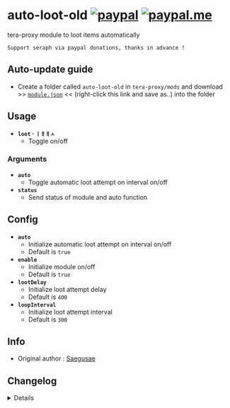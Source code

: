 # auto-loot-old [![paypal](https://img.shields.io/badge/paypal-donate-333333.svg?colorA=253B80&colorB=333333)](https://www.paypal.com/cgi-bin/webscr?cmd=_s-xclick&hosted_button_id=B7QQJZV9L5P2J&source=url) [![paypal.me](https://img.shields.io/badge/paypal.me-donate-333333.svg?colorA=169BD7&colorB=333333)](https://www.paypal.me/seraphinush) 
tera-proxy module to loot items automatically
```
Support seraph via paypal donations, thanks in advance !
```

## Auto-update guide
- Create a folder called `auto-loot-old` in `tera-proxy/mods` and download >> [`module.json`](https://raw.githubusercontent.com/seraphinush-gaming/auto-loot-old/master/module.json) << (right-click this link and save as..) into the folder

## Usage
- __`loot` · `ㅣㅐㅐㅅ`__
  - Toggle on/off
### Arguments
- __`auto`__
  - Toggle automatic loot attempt on interval on/off
- __`status`__
  - Send status of module and auto function

## Config
- __`auto`__
  - Initialize automatic loot attempt on interval on/off
  - Default is `true`
- __`enable`__
  - Initialize module on/off
  - Default is `true`
- __`lootDelay`__
  - Initialize loot attempt delay
  - Default is `400`
- __`loopInterval`__
  - Initialize loot attempt interval
  - Default is `300`

## Info
- Original author : [Saegusae](https://github.com/Saegusae)

## Changelog
<details>

    1.40
    - Updated for caali-proxy-nextgen
    1.39
    - Removed `command` require()
    - Removed `tera-game-state` require()
    - Updated to `mod.command`
    - Updated to `mod.game`
    1.38
    - Removed font color bloat
    - Added `tera-game-state` dependency
    1.37
    - Updated script in accordance to Pinkipi's update on master branch
    - Refactored config file
    -- Added `auto`
    -- Added `enable`
    -- Added `loopInterval`
    -- Added `lootDelay`
    1.36
    - Added auto-update support
    - Updated to latest tera-data
    1.35
    - Added strongboxes to blacklist
    1.34
    - Updated code and font color
    1.33
    - Updated code aesthetics
    1.32
    - Updated code
    - Added string function
    1.31
    - Updated code aesthetics
    1.30
    - Updated code aesthetics
    1.22
    - Fixed error
    - Updated code
    1.21
    - Fixed error
    - Removed protocol version restriction
    1.20
    - Updated code and protocol version
    - Added `status` command
    1.10
    - Personalized code aesthetics
    1.00
    - Initial fork

</details>